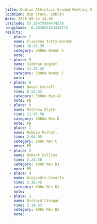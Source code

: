 ```yaml
---
title: Dublin Athletics Graded Meeting 5 
location: DSD Track, Dublin
date: 2025-06-14 14:00
latitude: 53.26475684474336 
longitude: -6.284502254310772
results:
  - place: 2
    name: Cliodhna Tutty-Bardon
    time: 10.59.39
    category: 3000m Women C
    note: 
  - place: 5
    name: Siobhán Nugent
    time: 11.24.42
    category: 3000m Women C
    note: 
  - place: 8
    name: David Carroll
    time: 8.53.63
    category: 3000m Men A2
    note: PB
  - place: 8
    name: Matthew Blyth
    time: 11:36.50
    category: 3000m Men D
    note: PB
  - place: 2
    name: Robbie Mulhall
    time: 2:04.95
    category: 800m Men C
    note: PB
  - place: 3
    name: Robert Collins
    time: 2.23.50
    category: 800m Men D1
    note: PB
  - place: 4
    name: Alejandro Cavallo
    time: 2.28.45
    category: 800m Men D1
    note: 
  - place: 2
    name: Richard Finegan
    time: 2:14.63
    category: 800m Men D2
    note: 
---
```

